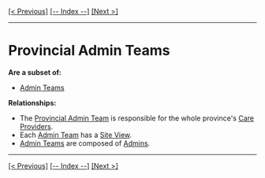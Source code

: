 [[< Previous]](provider_locations.md) [[-- Index --]](entity_class_index.md) [[Next >]](site_views.md)
___
# Provincial Admin Teams

**Are a subset of:**
  * [Admin Teams](admin_teams.md)  

**Relationships:**
  * The [Provincial Admin Team](provincial_admin_teams.md) is responsible for the whole province's [Care Providers](care_providers.md).
  * Each [Admin Team](admin_teams.md) has a [Site View](site_views.md).
  * [Admin Teams](admin_teams.md) are composed of [Admins](admins.md).

___
[[< Previous]](provider_locations.md) [[-- Index --]](entity_class_index.md) [[Next >]](site_views.md)
